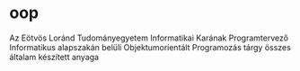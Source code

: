 # oop
Az Eötvös Loránd Tudományegyetem Informatikai Karának Programtervező Informatikus alapszakán belüli Objektumorientált Programozás tárgy összes általam készített anyaga
